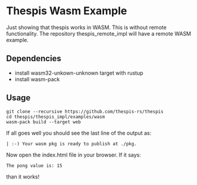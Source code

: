 # Thespis Wasm Example

Just showing that thespis works in WASM. This is without remote functionality. The repository thespis_remote_impl will have a remote WASM example.

## Dependencies

- install wasm32-unkown-unknown target with rustup
- install wasm-pack

## Usage

```shell
git clone --recursive https://github.com/thespis-rs/thespis
cd thespis/thespis_impl/examples/wasm
wasm-pack build --target web
```
If all goes well you should see the last line of the output as:
```
| :-) Your wasm pkg is ready to publish at ./pkg.
```

Now open the index.html file in your browser. If it says:
```
The pong value is: 15
```

than it works!
